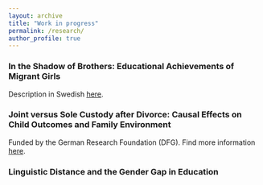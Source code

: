```yaml
---
layout: archive
title: "Work in progress"
permalink: /research/
author_profile: true
---
```


### In the Shadow of Brothers: Educational Achievements of Migrant Girls
Description in Swedish [here](https://www.ifau.se/Forskning/Pa-gang/Utbildningspolitik/hur-paverkas-barn-med-invandrarbakgrund-av-att-borja-skolan-tidigare/).

### Joint versus Sole Custody after Divorce: Causal Effects on Child Outcomes and Family Environment
Funded by the German Research Foundation (DFG). Find more information [here](https://www.ifo.de/en/project/2021-07-01/joint-versus-sole-custody-after-divorce-causal-effects-child-outcomes-and-family). 

### Linguistic Distance and the Gender Gap in Education
